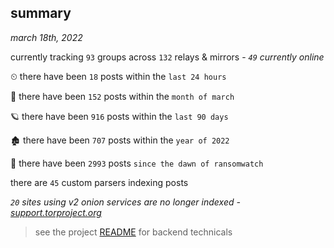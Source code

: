 
## summary
_march 18th, 2022_

currently tracking `93` groups across `132` relays & mirrors - _`49` currently online_

⏲ there have been `18` posts within the `last 24 hours`

🦈 there have been `152` posts within the `month of march`

🪐 there have been `916` posts within the `last 90 days`

🏚 there have been `707` posts within the `year of 2022`

🦕 there have been `2993` posts `since the dawn of ransomwatch`

there are `45` custom parsers indexing posts

_`20` sites using v2 onion services are no longer indexed - [support.torproject.org](https://support.torproject.org/onionservices/v2-deprecation/)_

> see the project [README](https://github.com/thetanz/ransomwatch#ransomwatch--) for backend technicals
